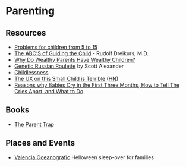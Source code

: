 # Parenting

## Resources

- [Problems for children from 5 to 15](https://www.imaginary.org/sites/default/files/taskbook_arnold_en_0.pdf)
- [The ABC’S of Guiding the Child](http://web.archive.org/web/20110725071610/http://www.carterandevans.com:80/portal/images/pdf/article70.pdf) - Rudolf Dreikurs, M.D.
- [Why Do Wealthy Parents Have Wealthy Children?](https://www.gwern.net/docs/genetics/heritable/2021-fagereng.pdf)
- [Genetic Russian Roulette](https://slatestarcodex.com/2013/11/19/genetic-russian-roulette/) by Scott Alexander
- [Childlessness](https://www.gurus.org/doug-muder/articles/childlessness/)
- [The UX on this Small Child is Terrible](https://www.mcsweeneys.net/articles/the-ux-on-this-small-child-is-terrible) ([HN](https://news.ycombinator.com/item?id=29798712))
- [Reasons why Babies Cry in the First Three Months, How to Tell The Cries Apart, and What to Do](https://probablydance.com/2022/02/19/reasons-why-babies-cry-in-the-first-three-months-how-to-tell-them-apart-and-what-to-do/)

## Books

- [The Parent Trap](https://mitpress.mit.edu/books/parent-trap)

## Places and Events

- [Valencia Oceanografic](https://www.oceanografic.org/en/) Helloween sleep-over for families
